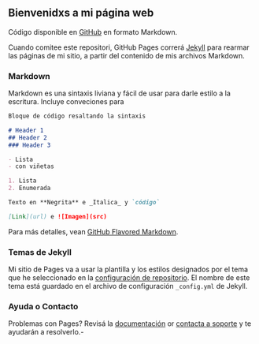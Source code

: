## Bienvenidxs a mi página web

Código disponible en [GitHub](https://github.com/marandnie/marandnie.github.io/edit/main/index.md) en formato Markdown.

Cuando comitee este repositori, GitHub Pages correrá [Jekyll](https://jekyllrb.com/) para rearmar las páginas de mi sitio, a partir del contenido de mis archivos Markdown.

### Markdown

Markdown es una sintaxis liviana y fácil de usar para darle estilo a la escritura. Incluye conveciones para

```markdown
Bloque de código resaltando la sintaxis

# Header 1
## Header 2
### Header 3

- Lista
- con viñetas

1. Lista
2. Enumerada

Texto en **Negrita** e _Italica_ y `código`

[Link](url) e ![Imagen](src)
```

Para más detalles, vean [GitHub Flavored Markdown](https://guides.github.com/features/mastering-markdown/).

### Temas de Jekyll

Mi sitio de Pages va a usar la plantilla y los estilos designados por el tema que he seleccionado en la [configuración de repositorio](https://github.com/marandnie/marandnie.github.io/settings). El nombre de este tema está guardado en el archivo de configuración `_config.yml` de Jekyll.

### Ayuda o Contacto

Problemas con Pages? Revisá la [documentación](https://docs.github.com/categories/github-pages-basics/) or [contacta a soporte](https://github.com/contact) y te ayudarán a resolverlo.-

